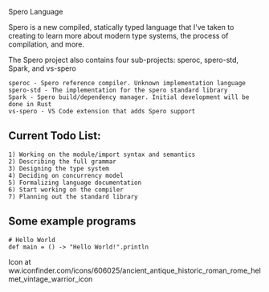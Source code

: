Spero Language

Spero is a new compiled, statically typed language that I've taken to creating to learn more about modern type 
systems, the process of compilation, and more.


The Spero project also contains four sub-projects: speroc, spero-std, Spark, and vs-spero

    speroc - Spero reference compiler. Unknown implementation language
    spero-std - The implementation for the spero standard library
    Spark - Spero build/dependency manager. Initial development will be done in Rust
    vs-spero - VS Code extension that adds Spero support


## Current Todo List:

    1) Working on the module/import syntax and semantics
    2) Describing the full grammar
    3) Designing the type system
    4) Deciding on concurrency model
    5) Formalizing language documentation
    6) Start working on the compiler
    7) Planning out the standard library


## Some example programs

    # Hello World
    def main = () -> "Hello World!".println


Icon at ww.iconfinder.com/icons/606025/ancient_antique_historic_roman_rome_helmet_vintage_warrior_icon